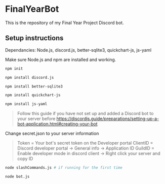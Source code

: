 # FinalYearBot
This is the repository of my Final Year Project Discord bot.

## Setup instructions
Dependancies: Node.js, discord.js, better-sqlite3, quickchart-js, js-yaml

Make sure Node.js and npm are installed and working.

```bash
npm init

npm install discord.js  

npm install better-sqlite3

npm install quickchart-js

npm install js-yaml
```
> Follow this guide if you have not set up and added a Discord bot to your server before https://discordjs.guide/preparations/setting-up-a-bot-application.html#creating-your-bot

Change secret.json to your server information
> Token = Your bot's secret token on the Developer portal
> ClientID = Discord developer portal -> General info -> Application ID
> GuildID = Enable developer mode in discord client -> Right click your server and copy ID

```bash
node slashCommands.js # if running for the first time 

node bot.js
```